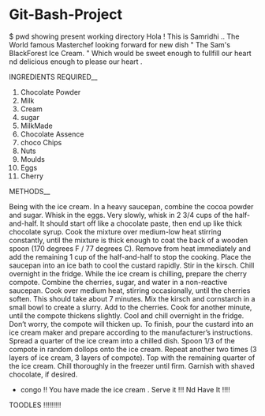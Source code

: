 # Git-Bash-Project
$ pwd showing  present working directory
Hola ! This is Samridhi ..
The World famous Masterchef  looking forward for new dish " The Sam's BlackForest Ice Cream. "
Which would be sweet enough to fullfill our heart nd delicious enough to please our heart .


INGREDIENTS REQUIRED__
1. Chocolate Powder                        
2. Milk
3. Cream
4. sugar
5. MilkMade
6. Chocolate Assence
7. choco Chips
8. Nuts
9. Moulds
10. Eggs
11. Cherry

METHODS__

Being with the ice cream. In a heavy saucepan, combine the cocoa powder and sugar.
Whisk in the eggs.
Very slowly, whisk in 2 3/4 cups of the half-and-half. It should start off like a chocolate paste, then end up like thick chocolate syrup.
Cook the mixture over medium-low heat stirring constantly, until the mixture is thick enough to coat the back of a wooden spoon (170 degrees F / 77 degrees C).
Remove from heat immediately and add the remaining 1 cup of the half-and-half to stop the cooking. Place the saucepan into an ice bath to cool the custard rapidly.
Stir in the kirsch.
Chill overnight in the fridge.
While the ice cream is chilling, prepare the cherry compote. Combine the cherries, sugar, and water in a non-reactive saucepan.
Cook over medium heat, stirring occasionally, until the cherries soften. This should take about 7 minutes.
Mix the kirsch and cornstarch in a small bowl to create a slurry. Add to the cherries. Cook for another minute, until the compote thickens slightly.
Cool and chill overnight in the fridge. Don’t worry, the compote will thicken up.
To finish, pour the custard into an ice cream maker and prepare according to the manufacturer’s instructions.
Spread a quarter of the ice cream into a chilled dish. Spoon 1/3 of the compote in random dollops onto the ice cream. Repeat another two times (3 layers of ice cream, 3 layers of compote). Top with the remaining quarter of the ice cream.
Chill thoroughly in the freezer until firm.
Garnish with shaved chocolate, if desired.
* congo !! You have made the ice cream .
Serve it !!!
Nd Have It !!!!

TOODLES !!!!!!!!!






 

